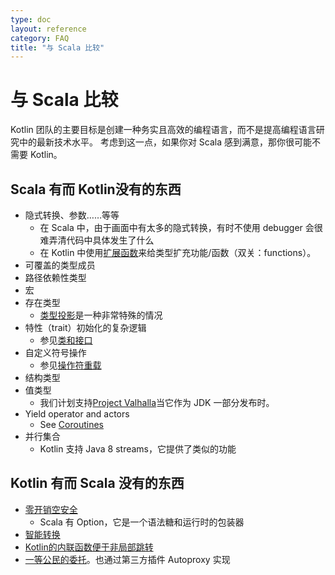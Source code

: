 ```yaml
---
type: doc
layout: reference
category: FAQ
title: "与 Scala 比较"
---
```


# 与 Scala 比较

Kotlin 团队的主要目标是创建一种务实且高效的编程语言，而不是提高编程语言研究中的最新技术水平。
考虑到这一点，如果你对 Scala 感到满意，那你很可能不需要 Kotlin。

## Scala 有而 Kotlin没有的东西

* 隐式转换、参数……等等
    * 在 Scala 中，由于画面中有太多的隐式转换，有时不使用 debugger 会很难弄清代码中具体发生了什么
    * 在 Kotlin 中使用[扩展函数](extensions.html)来给类型扩充功能/函数（双关：functions）。
* 可覆盖的类型成员
* 路径依赖性类型
* 宏
* 存在类型
    * [类型投影](generics.html#类型投影)是一种非常特殊的情况
* 特性（trait）初始化的复杂逻辑
    * 参见[类和接口](classes.html)
* 自定义符号操作
    * 参见[操作符重载](operator-overloading.html)
* 结构类型
* 值类型
    * 我们计划支持[Project Valhalla](http://openjdk.java.net/projects/valhalla/)当它作为 JDK 一部分发布时。
* Yield operator and actors
    * See [Coroutines](coroutines.html)
* 并行集合
    * Kotlin 支持 Java 8 streams，它提供了类似的功能

## Kotlin 有而 Scala 没有的东西

* [零开销空安全](null-safety.html)
    * Scala 有 Option，它是一个语法糖和运行时的包装器
* [智能转换](typecasts.html)
* [Kotlin的内联函数便于非局部跳转](inline-functions.html#内联函数)
* [一等公民的委托](delegation.html)。也通过第三方插件 Autoproxy 实现
